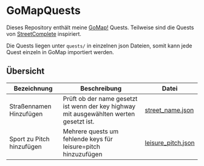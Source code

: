 # GoMapQuests

Dieses Repository enthält meine  [GoMap!](https://github.com/bryceco/GoMap) Quests. Teilweise sind die Quests von
[StreetComplete](https://wiki.openstreetmap.org/wiki/StreetComplete/Quests) inspiriert.

Die Quests liegen unter `quests/` in einzelnen json Dateien, somit kann jede Quest einzeln in GoMap importiert werden.

## Übersicht

| Bezeichnung | Beschreibung | Datei |
| ----------- | ------------ | ----- |
| Straßennamen Hinzufügen | Prüft ob der name gesetzt ist wenn der key highway mit ausgewählten werten gesetzt ist. | [street_name.json](quests/street_name.json) |
| Sport zu Pitch hinzufügen | Mehrere quests um fehlende keys für leisure=pitch hinzuzufügen | [leisure_pitch.json](quests/leisure_pitch.json) |

